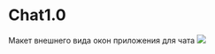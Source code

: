 # Chat1.0
Макет внешнего вида окон приложения для чата ![](https://github.com/ViktorVolk/Chat1.0/blob/main/%D1%87%D0%B0%D1%82/ChatScreens.png)
